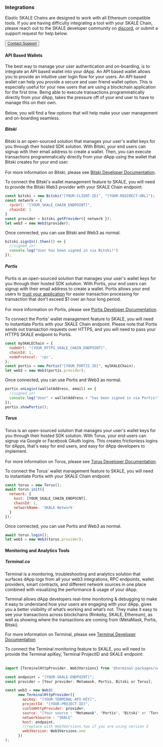 ### Integrations

Elastic SKALE Chains are designed to work with all Ethereum compatible tools. If you are having difficulty integrating a tool with your SKALE Chain, please reach out to the SKALE developer community on  [discord](http://skale.chat/), or submit a support request for help below.  

<button>[Contact Support](https://skalelabs.typeform.com/to/pSu895)</button>

#### API Based Wallets

The best way to manage your user authentication and on-boarding, is to integrate an API based wallet into your dApp. An API based wallet allows you to provide an intuitive user login flow for your users. An API based wallet can help you provide a secure and user friend wallet option. This is especially useful for your new users that are using a blockchain application for the first time. Being able to execute transactions programmatically directly from your dApp, takes the pressure off of your end user to have to manage this on their own.  
‍  
Below, you will find a few options that will help make your user management and on-boarding seamless.  

##### **Bitski**

Bitski is an open-sourced solution that manages your user's wallet keys for you through their hosted SDK solution. With Bitski, your end users can signup with their email address to create a wallet. Then, you can execute transactions programmatically directly from your dApp using the wallet that Bitski creates for your end user.  
‍  
For more information on Bitski, please see  [Bitski Developer Documentation](https://docs.bitski.com/).  

To connect the Bitski's wallet management feature to SKALE, you will need to provide the Bitski Web3 provider with your SKALE Chain endpoint.  

```javascript
const bitski = new Bitski("[YOUR-CLIENT-ID]", "[YOUR-REDIRECT-URL]");
const network = {
  rpcUrl: "[YOUR_SKALE_CHAIN_ENDPOINT]",
  chainId: 1
}
const provider = bitski.getProvider({ network });
let web3 = new Web3(provider);

```

Once connected, you can use Bitski and Web3 as normal.  

```javascript
bitski.signIn().then(() => {
  //signed in!
  console.log("User has been signed in via Bitski!")
});

```

##### **Portis**

Portis is an open-sourced solution that manages your user's wallet keys for you through their hosted SDK solution. With Portis, your end users can signup with their email address to create a wallet. Portis allows your end users to  [trust your application](https://docs.portis.io/#/trust-this-app)  for easier transaction processing for transaction that don't exceed $1 over an hour long period.  
‍  
For more information on Portis, please see  [Portis Developer Documentation](https://docs.portis.io/).  

To connect the Portis' wallet management feature to SKALE, you will need to instantiate Portis with your SKALE Chain endpoint. Please note that Portis sends out transaction requests over HTTPS, and you will need to pass your HTTPS SKALE endpoint to Portis.  

```javascript
const mySKALEChain = {
  nodeUrl: "[YOUR_HTTPS_SKALE_CHAIN_ENDPOINT]",
  chainId: 1,
  nodeProtocol: 'rpc',
};
const portis = new Portis("[YOUR_PORTIS_ID]", mySKALEChain);
let web3 = new Web3(portis.provider);

```

Once connected, you can use Portis and Web3 as normal.  

```javascript
portis.onLogin((walletAddress, email) => {
  //signed in!
  console.log("User" + walletAddress + "has been signed in via Portis!")
});
portis.showPortis();

```

##### **Torus**

Torus is an open-sourced solution that manages your user's wallet keys for you through their hosted SDK solution. With Torus, your end users can signup via Google or Facebook OAuth logins. This creates frictionless logins for dApps, that's easy for end users, and easy for dApp developers to implement.  
‍  
For more information on Torus, please see  [Torus Developer Documentation](https://docs.tor.us/).  

To connect the Torus' wallet management feature to SKALE, you will need to instantiate Portis with your SKALE Chain endpoint.  

```javascript
const torus = new Torus();
await torus.init({
  network: {
    host: [YOUR_SKALE_CHAIN_ENDPOINT],
    chainId: 1,
    networkName: 'SKALE Network'
  }
});

```

Once connected, you can use Portis and Web3 as normal.  

```javascript
await torus.login();
let web3 = new Web3(torus.provider);

```

#### Monitoring and Analytics Tools

##### **Terminal.co**

Terminal is a monitoring, troubleshooting and analytics solution that surfaces dApp logs from all your web3 integrations, RPC endpoints, wallet providers, smart contracts, and different network sources in one place combined with visualizing the performance & usage of your dApp.  
  
Terminal allows dApp developers real-time monitoring & debugging to make it easy to understand how your users are engaging with your dApp, gives you a better visibility of what’s working and what’s not. They make it easy to see your transactions across blockchains (Rinkeby, SKALE, Ethereum), as well as showing where the transactions are coming from (MetaMask, Portis, Bitski).  
  
For more information on Terminal, please see  [Terminal Developer Documentation](https://docs.terminal.co/)  

To connect the Terminal monitoring feature to SKALE, you will need to provide the Terminal apiKey, Terminal ProjectID and SKALE endpoint:  
‍  

```javascript
import {TerminalHttpProvider, Web3Versions} from '@terminal-packages/sdk';

const endpoint = "[YOUR-SKALE-ENDPOINT]";
const provider = [Your provider: Metamask, Portis, Bitski or Torus];

const web3 = new Web3(
      new TerminalHttpProvider({
        apiKey: "[YOUR-TERMINAL-API-KEY]",
        projectId: "[YOUR-PROJECT-ID]",
        customHttpProvider: provider,
        source: "[Your source : "Metamask", "Portis", "Bitski" or "Torus"]",
        networkSource : "SKALE"
        host: endpoint,
        //replace with Web3Versions.two if you are using version 2
        web3Version: Web3Versions.one
      })
);
```
